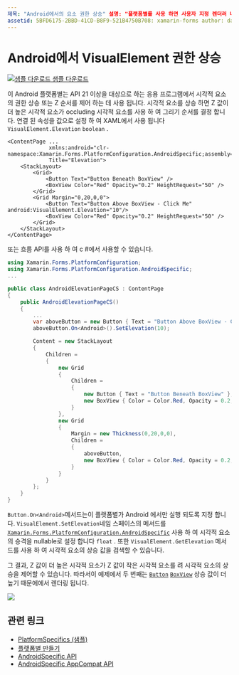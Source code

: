 ```yaml
---
제목: "Android에서의 요소 권한 상승" 설명: "플랫폼별를 사용 하면 사용자 지정 렌더러 나 효과를 구현 하지 않고 특정 플랫폼 에서만 사용할 수 있는 기능을 사용할 수 있습니다. 이 문서에서는 API 21 이상을 대상으로 하는 응용 프로그램에서 VisualElements의 상승을 제어 하는 Android 플랫폼 관련 기능을 사용 하는 방법을 설명 합니다. "
assetid: 5BFD6175-2BBD-41CD-B8F9-521B4750B708: xamarin-forms author: davidbritch: dabritch:: 07/10/2018-loc: [ Xamarin.Forms ,]입니다. Xamarin.Essentials
---
```


# <a name="visualelement-elevation-on-android"></a>Android에서 VisualElement 권한 상승

[![샘플 다운로드](~/media/shared/download.png) 샘플 다운로드](https://docs.microsoft.com/samples/xamarin/xamarin-forms-samples/userinterface-platformspecifics)

이 Android 플랫폼별는 API 21 이상을 대상으로 하는 응용 프로그램에서 시각적 요소의 권한 상승 또는 Z 순서를 제어 하는 데 사용 됩니다. 시각적 요소를 상승 하면 Z 값이 더 높은 시각적 요소가 occluding 시각적 요소를 사용 하 여 그리기 순서를 결정 합니다. 연결 된 속성을 값으로 설정 하 여 XAML에서 사용 됩니다 `VisualElement.Elevation` `boolean` .

```xaml
<ContentPage ...
             xmlns:android="clr-namespace:Xamarin.Forms.PlatformConfiguration.AndroidSpecific;assembly=Xamarin.Forms.Core"
             Title="Elevation">
    <StackLayout>
        <Grid>
            <Button Text="Button Beneath BoxView" />
            <BoxView Color="Red" Opacity="0.2" HeightRequest="50" />
        </Grid>        
        <Grid Margin="0,20,0,0">
            <Button Text="Button Above BoxView - Click Me" android:VisualElement.Elevation="10"/>
            <BoxView Color="Red" Opacity="0.2" HeightRequest="50" />
        </Grid>
    </StackLayout>
</ContentPage>
```

또는 흐름 API를 사용 하 여 c #에서 사용할 수 있습니다.

```csharp
using Xamarin.Forms.PlatformConfiguration;
using Xamarin.Forms.PlatformConfiguration.AndroidSpecific;
...

public class AndroidElevationPageCS : ContentPage
{
    public AndroidElevationPageCS()
    {
        ...
        var aboveButton = new Button { Text = "Button Above BoxView - Click Me" };
        aboveButton.On<Android>().SetElevation(10);

        Content = new StackLayout
        {
            Children =
            {
                new Grid
                {
                    Children =
                    {
                        new Button { Text = "Button Beneath BoxView" },
                        new BoxView { Color = Color.Red, Opacity = 0.2, HeightRequest = 50 }
                    }
                },
                new Grid
                {
                    Margin = new Thickness(0,20,0,0),
                    Children =
                    {
                        aboveButton,
                        new BoxView { Color = Color.Red, Opacity = 0.2, HeightRequest = 50 }
                    }
                }
            }
        };
    }
}
```

`Button.On<Android>`메서드는이 플랫폼별가 Android 에서만 실행 되도록 지정 합니다. `VisualElement.SetElevation`네임 스페이스의 메서드를 [`Xamarin.Forms.PlatformConfiguration.AndroidSpecific`](xref:Xamarin.Forms.PlatformConfiguration.AndroidSpecific) 사용 하 여 시각적 요소의 승격을 nullable로 설정 합니다 `float` . 또한 `VisualElement.GetElevation` 메서드를 사용 하 여 시각적 요소의 상승 값을 검색할 수 있습니다.

그 결과, Z 값이 더 높은 시각적 요소가 Z 값이 작은 시각적 요소를 려 시각적 요소의 상승을 제어할 수 있습니다. 따라서이 예제에서 두 번째는 [`Button`](xref:Xamarin.Forms.Button) [`BoxView`](xref:Xamarin.Forms.BoxView) 상승 값이 더 높기 때문에에서 렌더링 됩니다.

![](visualelement-elevation-images/elevation.png)

## <a name="related-links"></a>관련 링크

- [PlatformSpecifics (샘플)](https://docs.microsoft.com/samples/xamarin/xamarin-forms-samples/userinterface-platformspecifics)
- [플랫폼별 만들기](~/xamarin-forms/platform/platform-specifics/index.md#creating-platform-specifics)
- [AndroidSpecific API](xref:Xamarin.Forms.PlatformConfiguration.AndroidSpecific)
- [AndroidSpecific AppCompat API](xref:Xamarin.Forms.PlatformConfiguration.AndroidSpecific.AppCompat)
